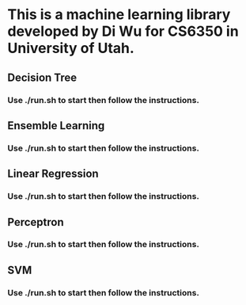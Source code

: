 # This is a machine learning library developed by Di Wu for CS6350 in University of Utah.

## Decision Tree
### Use ./run.sh to start then follow the instructions.

## Ensemble Learning
### Use ./run.sh to start then follow the instructions.

## Linear Regression
### Use ./run.sh to start then follow the instructions.

## Perceptron
### Use ./run.sh to start then follow the instructions.

## SVM
### Use ./run.sh to start then follow the instructions.
